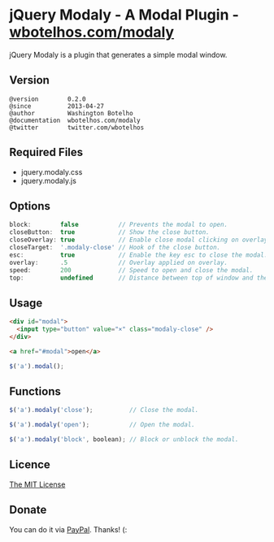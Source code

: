 # jQuery Modaly - A Modal Plugin - [wbotelhos.com/modaly](http://wbotelhos.com/modaly)

jQuery Modaly is a plugin that generates a simple modal window.

## Version

```
@version        0.2.0
@since          2013-04-27
@author         Washington Botelho
@documentation  wbotelhos.com/modaly
@twitter        twitter.com/wbotelhos
```

## Required Files

+ jquery.modaly.css
+ jquery.modaly.js

## Options

```js
block:        false           // Prevents the modal to open.
closeButton:  true            // Show the close button.
closeOverlay: true            // Enable close modal clicking on overlay.
closeTarget:  '.modaly-close' // Hook of the close button.
esc:          true            // Enable the key esc to close the modal.
overlay:      .5              // Overlay applied on overlay.
speed:        200             // Speed to open and close the modal.
top:          undefined       // Distance between top of window and the modal.
```

## Usage

```html
<div id="modal">
  <input type="button" value="×" class="modaly-close" />
</div>
```

```html
<a href="#modal">open</a>
```

```js
$('a').modal();
```

## Functions

```js
$('a').modaly('close');          // Close the modal.

$('a').modaly('open');           // Open the modal.

$('a').modaly('block', boolean); // Block or unblock the modal.
```

## Licence

[The MIT License](http://opensource.org/licenses/MIT)

## Donate

You can do it via [PayPal](https://www.paypal.com/cgi-bin/webscr?cmd=_donations&business=X8HEP2878NDEG&item_name=jQuery%20Modaly). Thanks! (:
